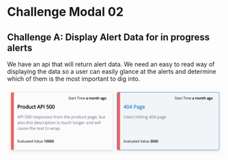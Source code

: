 # Challenge Modal 02

## Challenge A: Display Alert Data for in progress alerts

We have an api that will return alert data. We need an easy to read way of displaying the data so a user can easily glance at the alerts and determine which of them is the most important to dig into.

![Image for Challenge Modal 02, Challenge A](./images/02-A.png)
